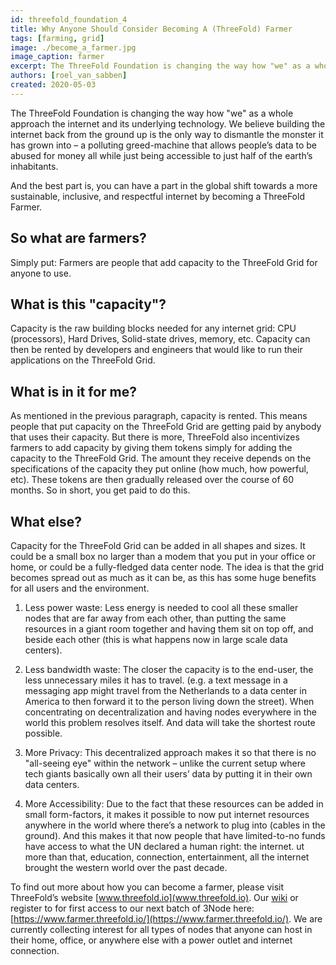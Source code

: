 ```yaml
---
id: threefold_foundation_4
title: Why Anyone Should Consider Becoming A (ThreeFold) Farmer
tags: [farming, grid]
image: ./become_a_farmer.jpg
image_caption: farmer
excerpt: The ThreeFold Foundation is changing the way how "we" as a whole approach the internet and its underlying technology. We believe building the internet back from the ground up is the only way to dismantle the monster it has grown into – a polluting greed-machine that allows people’s data to be abused for money all while just being accessible to just half of the earth’s inhabitants.
authors: [roel_van_sabben]
created: 2020-05-03
---
```


The ThreeFold Foundation is changing the way how "we" as a whole approach the internet and its underlying technology. We believe building the internet back from the ground up is the only way to dismantle the monster it has grown into – a polluting greed-machine that allows people’s data to be abused for money all while just being accessible to just half of the earth’s inhabitants.

And the best part is, you can have a part in the global shift towards a more sustainable, inclusive, and respectful internet by becoming a ThreeFold Farmer.

## So what are farmers?

Simply put: Farmers are people that add capacity to the ThreeFold Grid for anyone to use.

## What is this "capacity"?

Capacity is the raw building blocks needed for any internet grid: CPU (processors), Hard Drives, Solid-state drives, memory, etc. Capacity can then be rented by developers and engineers that would like to run their applications on the ThreeFold Grid.

## What is in it for me?

As mentioned in the previous paragraph, capacity is rented. This means people that put capacity on the ThreeFold Grid are getting paid by anybody that uses their capacity. But there is more, ThreeFold also incentivizes farmers to add capacity by giving them tokens simply for adding the capacity to the ThreeFold Grid. The amount they receive depends on the specifications of the capacity they put online (how much, how powerful, etc). These tokens are then gradually released over the course of 60 months. So in short, you get paid to do this.

## What else?

Capacity for the ThreeFold Grid can be added in all shapes and sizes. It could be a small box no larger than a modem that you put in your office or home, or could be a fully-fledged data center node. The idea is that the grid becomes spread out as much as it can be, as this has some huge benefits for all users and the environment.

1. Less power waste: Less energy is needed to cool all these smaller nodes that are far away from each other, than putting the same resources in a giant room together and having them sit on top off, and beside each other (this is what happens now in large scale data centers).

2. Less bandwidth waste: The closer the capacity is to the end-user, the less unnecessary miles it has to travel. (e.g. a text message in a messaging app might travel from the Netherlands to a data center in America to then forward it to the person living down the street). When concentrating on decentralization and having nodes everywhere in the world this problem resolves itself. And data will take the shortest route possible.

3. More Privacy: This decentralized approach makes it so that there is no "all-seeing eye" within the network – unlike the current setup where tech giants basically own all their users’ data by putting it in their own data centers.

4. More Accessibility: Due to the fact that these resources can be added in small form-factors, it makes it possible to now put internet resources anywhere in the world where there’s a network to plug into (cables in the ground). And this makes it that now people that have limited-to-no funds have access to what the UN declared a human right: the internet. ut more than that, education, connection, entertainment, all the internet brought the western world over the past decade.

To find out more about how you can become a farmer, please visit ThreeFold’s website [www.threefold.io](www.threefold.io). Our [wiki](https://wiki.threefold.io) or register to for first access to our next batch of 3Node here: [https://www.farmer.threefold.io/](https://www.farmer.threefold.io/). We are currently collecting interest for all types of nodes that anyone can host in their home, office, or anywhere else with a power outlet and internet connection. 